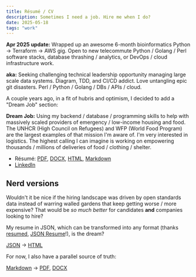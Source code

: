 ```yaml
---
title: Résumé / CV
description: Sometimes I need a job. Hire me when I do?
date: 2025-05-18
tags: "work"
---
```


**Apr 2025 update:** Wrapped up an awesome 6-month bioinformatics Python ->
Terraform -> AWS gig. Open to new telecommute Python / Golang / Perl
software stacks, database thrashing / analytics, or DevOps / cloud
infrastructure work.

**aka:** Seeking challenging technical leadership opportunity
managing large scale data systems. Diagram, TDD, and CI/CD addict. Love
untangling epic git disasters. Perl / Python / Golang / DBs / APIs / cloud.

A couple years ago, in a fit of hubris and optimism, I decided to add a
"Dream Job" section:

**Dream Job:** Using my backend / database / programming skills to help with
massively scaled providers of emergency / low-income housing and food. The
UNHCR (High Council on Refugees) and WFP (World Food Program) are the largest
examples of that mission I'm aware of. I'm very interested in logistics. The
highest calling I can imagine is working on empowering thousands / millions of
deliveries of food / clothing / shelter.

* Résumé:
  [PDF](http://jays.net/resume/resume.pdf),
  [DOCX](http://jays.net/resume/resume.docx),
  [HTML](http://jays.net/resume/resume.html),
  [Markdown](https://github.com/jhannah/jays.net/blob/main/resume/resume.md)
* [LinkedIn](https://www.linkedin.com/in/jhannah/)

## Nerd versions

Wouldn't it be nice if the hiring landscape was driven by open standards data instead of
warring walled gardens that keep getting worse / more expensive? That would be
*so much better* for candidates **and** companies looking to hire?

My resume in JSON, which can be transformed into any format
(thanks [resumed](https://github.com/rbardini/resumed),
[JSON Resume](https://jsonresume.org/)!), is the dream?

[JSON](http://jays.net/resume/resume.json)
-> [HTML](http://jays.net/resume/resume.html)

For now, I also have a parallel source of truth:

[Markdown](http://jays.net/resume/resume.md)
-> [PDF](http://jays.net/resume/resume.pdf),
[DOCX](http://jays.net/resume/resume.docx)
